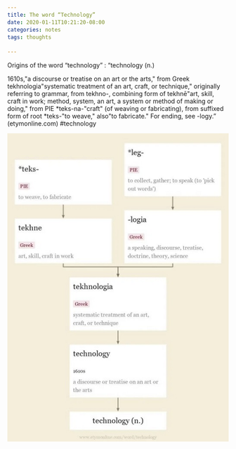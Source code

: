 ```yaml
---
title: The word “Technology”
date: 2020-01-11T10:21:20-08:00
categories: notes 
tags: thoughts 

---
```

Origins of the word “technology” : “technology (n.)

1610s,"a discourse or treatise on an art or the arts," from Greek tekhnologia"systematic treatment of an art, craft, or technique," originally referring to grammar, from tekhno-, combining form of tekhnē"art, skill, craft in work; method, system, an art, a system or method of making or doing," from PIE \*teks-na-"craft" (of weaving or fabricating), from suffixed form of root \*teks-"to weave," also"to fabricate." For ending, see -logy.” (etymonline.com) #technology

![image1](/assets/images/events/img_0046.jpg)
